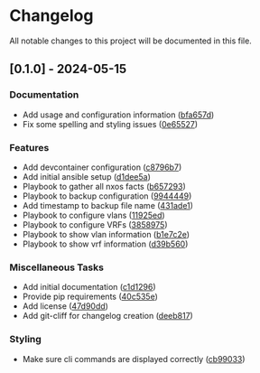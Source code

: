 # Changelog

All notable changes to this project will be documented in this file.

## [0.1.0] - 2024-05-15

### Documentation

- Add usage and configuration information ([bfa657d](bfa657d53a989d654c23aa797e1028931526b049))
- Fix some spelling and styling issues ([0e65527](0e655271e49557d2ff2de84945f5ff9494362017))

### Features

- Add devcontainer configuration ([c8796b7](c8796b7ead41482cac6ab36446c1e122e754696a))
- Add initial ansible setup ([d1dee5a](d1dee5ad63ee37005ebe2803cb5d97c767da72cb))
- Playbook to gather all nxos facts ([b657293](b657293fc8a13efe87d43331ae7b640d3b3c05fe))
- Playbook to backup configuration ([9944449](9944449ed6afb1c41a16a3564a4b5ad46d73d237))
- Add timestamp to backup file name ([431ade1](431ade164c6a3cf7b5d57487a8b0049c44d542ac))
- Playbook to configure vlans ([11925ed](11925ed26328f1f0eb525f6c7357a50f2cdc0089))
- Playbook to configure VRFs ([3858975](3858975394a6dfc076f3ce30e52bcac0e9a85aae))
- Playbook to show vlan information ([b1e7c2e](b1e7c2ef77a0c03ea28d10cffacdadc6910a43d1))
- Playbook to show vrf information ([d39b560](d39b5609d7672ae664f9d268e6b285e72290c627))

### Miscellaneous Tasks

- Add initial documentation ([c1d1296](c1d1296f103a053eb8922b5a287e351e61e4b833))
- Provide pip requirements ([40c535e](40c535ea965597f7074bdd89e0a9d77361c522b6))
- Add license ([47d90dd](47d90dd95c9bf12f7a928c9cf551746be351ee57))
- Add git-cliff for changelog creation ([deeb817](deeb8171966defbfd6453593b574eb5145d153a0))

### Styling

- Make sure cli commands are displayed correctly ([cb99033](cb9903319d53b7a5229e1f1d8ddb6f911432dfe0))

<!-- generated by git-cliff -->
